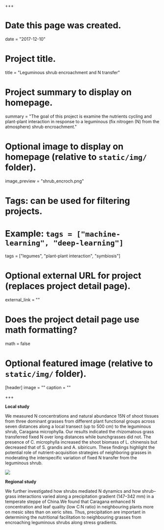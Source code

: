 +++
# Date this page was created.
date = "2017-12-10"

# Project title.
title = "Leguminous shrub encroachment and N transfer"

# Project summary to display on homepage.
summary = "The goal of this project is examine the nutrients cycling and plant-plant interaction in response to a leguminous (fix nitrogen (N) from the atmosphere) shrub encroachment."

# Optional image to display on homepage (relative to `static/img/` folder).
image_preview = "shrub_encroch.png"

# Tags: can be used for filtering projects.
# Example: `tags = ["machine-learning", "deep-learning"]`
tags = ["legumes", "plant-plant interaction", "symbiosis"]

# Optional external URL for project (replaces project detail page).
external_link = ""

# Does the project detail page use math formatting?
math = false

# Optional featured image (relative to `static/img/` folder).
[header]
image = ""
caption = ""

+++

 **Local study**
 
We measured N concentrations and natural abundance 15N of shoot tissues from three dominant grasses from different plant functional groups across seven distances along a local transect (up to 500 cm) to the leguminous shrub, Caragana microphylla. Our results indicated the rhizomatous grass transferred fixed N over long distances while bunchgrasses did not. The presence of C. microphylla increased the shoot biomass of L. chinensis but decreased that of S. grandis and A. sibiricum. These findings highlight the potential role of nutrient-acquisition strategies of neighboring grasses in moderating the interspecific variation of fixed N transfer from the leguminous shrub.


![](shrub_encroch_results.png) 

**Regional study**

We further investigated how shrubs mediated N dynamics and how shrub–grass interactions varied along a precipitation gradient (147–342 mm) in a temperate steppe of China.We found that Caragana enhanced N concentration and leaf quality (low C:N ratio) in neighbouring plants more on mesic sites than on xeric sites. Thus, precipitation are important in determining the nutritional facilitation to neighbouring grasses from encroaching leguminous shrubs along stress gradients.
